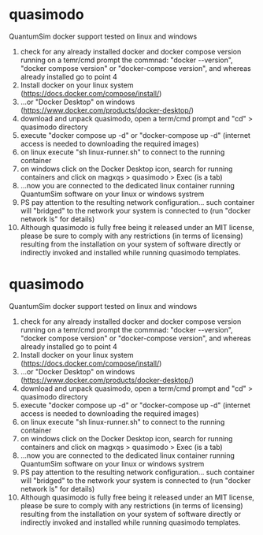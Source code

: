 # quasimodo
QuantumSim docker support tested on linux and windows
1) check for any already installed docker and docker compose version running on a temr/cmd prompt the commnad: "docker --version",  "docker compose version" or "docker-compose version", and whereas already installed go to point 4
2) Install docker on your linux system (https://docs.docker.com/compose/install/)
3) ...or "Docker Desktop" on windows (https://www.docker.com/products/docker-desktop/)
4) download and unpack quasimodo, open a term/cmd prompt and "cd" >  quasimodo directory
6) execute "docker compose up -d" or "docker-compose up -d" (internet access is needed to downloading the required images)
7) on linux execute "sh linux-runner.sh"  to connect to the running container
8) on windows click on the Docker Desktop icon, search for running containers and click on magxqs > quasimodo > Exec (is a tab)
9) ...now you are connected to the dedicated linux container running QuantumSim software on your linux or windows systrem
10) PS pay attention to the resulting network configuration... such container will "bridged" to the network your system is connected to (run "docker network ls" for details)
11) Although quasimodo is fully free being it released under an MIT license, please be sure to comply with any restrictions (in terms of licensing) resulting from the installation on your system of software directly or indirectly invoked and installed while running quasimodo templates.


# quasimodo
QuantumSim docker support tested on linux and windows
1) check for any already installed docker and docker compose version running on a temr/cmd prompt the commnad: "docker --version",  "docker compose version" or "docker-compose version", and whereas already installed go to point 4
2) Install docker on your linux system (https://docs.docker.com/compose/install/)
3) ...or "Docker Desktop" on windows (https://www.docker.com/products/docker-desktop/)
4) download and unpack quasimodo, open a term/cmd prompt and "cd" >  quasimodo directory
6) execute "docker compose up -d" or "docker-compose up -d" (internet access is needed to downloading the required images)
7) on linux execute "sh linux-runner.sh"  to connect to the running container
8) on windows click on the Docker Desktop icon, search for running containers and click on magxqs > quasimodo > Exec (is a tab)
9) ...now you are connected to the dedicated linux container running QuantumSim software on your linux or windows systrem
10) PS pay attention to the resulting network configuration... such container will "bridged" to the network your system is connected to (run "docker network ls" for details)
11) Although quasimodo is fully free being it released under an MIT license, please be sure to comply with any restrictions (in terms of licensing) resulting from the installation on your system of software directly or indirectly invoked and installed while running quasimodo templates.
